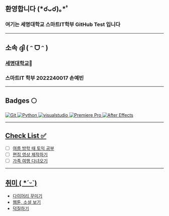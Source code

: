 ## 환영합니다 (*☌ᴗ☌)｡*ﾟ
### 여기는 세명대학교 스마트IT학부 GitHub Test 입니다
- - -

## 소속 ദ്ദി ( ᵔ ᗜ ᵔ )
### [세명대학교](http:///wwww.semyung.ac.kr)🏫 <br>
### 스마트IT 학부 2022240017 손예빈

- - -

## Badges 🌕
</a>
<a href = "https://git-scm.com"><img alt="Git"
src="https://img.shields.io/badge/Git-F05032?style=for-the-badge&iogo=Git&iogocolor=ffffff" />
</a>
<a href = "https://www.python.org/"><img alt="Python"
src="https://img.shields.io/badge/Python-2E9AFE?style=for-the-badge&iogo=Python&iogocolor=ffffff" />
</a>
<a href = "https://code.visualstudio.com/"><img alt="visualstudio"
src="https://img.shields.io/badge/visualstudio-5F04B4?style=for-the-badge&iogo=visualstudio&iogocolor=ffffff" />
</a>
<a href = "https://www.adobe.com/kr/products/premiere.html"><img alt="Premiere Pro"
src="https://img.shields.io/badge/Premiere Pro-08088A?style=for-the-badge&iogo=Premiere Pro&iogocolor=ffffff" />
</a>
<a href = "https://www.adobe.com/kr/products/aftereffects.html"><img alt="After Effects"
src="https://img.shields.io/badge/After Effects-FE2EF7?style=for-the-badge&iogo=After Effects&iogocolor=ffffff" />

- - -

## Check List ✅ 
- [ ] 여름 방학 때 토익 공부
- [ ] 편집 영상 제작하기
- [ ] 가족 여행 다녀오기

- - -

## 취미 ( *ˊᵕˋ)
- 다이어리 꾸미기
- 웹툰, 소설 보기
- 덕질하기
